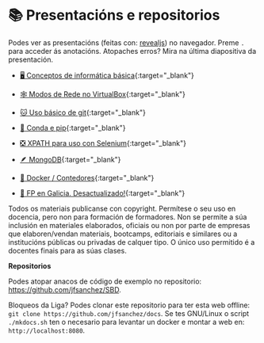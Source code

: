 # 📚 Presentacións e repositorios

Podes ver as presentacións (feitas con: [revealjs](https://revealjs.com/)) no navegador. Preme `.` para acceder ás anotacións. Atopaches erros? Mira na última diapositiva da presentación.

<div class="grid cards" markdown>

- [🖥️ Conceptos de informática básica](https://jfsanchez.es/docencia/informatica-basica/){:target="_blank"}

- [🕸️ Modos de Rede no VirtualBox](https://jfsanchez.es/docencia/virtualbox/){:target="_blank"}

- [🐱 Uso básico de git](https://jfsanchez.es/docencia/git/){:target="_blank"}

- [🐍 Conda e pip](https://jfsanchez.es/docencia/conda-pip-virtualenv/){:target="_blank"}

- [❎ XPATH para uso con Selenium](https://jfsanchez.es/docencia/xpath/){:target="_blank"}

- [🪶 MongoDB](https://jfsanchez.es/docencia/mongodb){:target="_blank"}

- [🐳 Docker / Contedores](https://jfsanchez.es/docencia/docker){:target="_blank"}

- [📕 FP en Galicia. Desactualizado!](https://jfsanchez.es/docencia/funcionamentofp/){:target="_blank"}

</div>

Todos os materiais publicanse con copyright. Permítese o seu uso en docencia, pero non para formación de formadores. Non se permite a súa inclusión en materiales elaborados, oficiais ou non por parte de empresas que elaboren/vendan materiais, bootcamps, editoriais e similares ou a institucións públicas ou privadas de calquer tipo. O único uso permitido é a docentes finais para as súas clases.

**Repositorios**

Podes atopar anacos de código de exemplo no repositorio: <https://github.com/jfsanchez/SBD>.

Bloqueos da Liga? Podes clonar este repositorio para ter esta web offline: `git clone https://github.com/jfsanchez/docs`. Se tes GNU/Linux o script `./mkdocs.sh` ten o necesario para levantar un docker e montar a web en: `http://localhost:8080`.